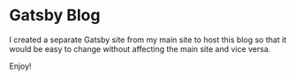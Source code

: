 # Gatsby Blog

I created a separate Gatsby site from my main site to host this blog so that it 
would be easy to change without affecting the main site and vice versa.

Enjoy!